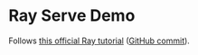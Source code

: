 # Ray Serve Demo

Follows [this official Ray tutorial](https://docs.ray.io/en/latest/serve/getting_started.html#getting-started)
([GitHub commit](https://github.com/ray-project/ray/blob/e39efeaf59633f92cf9f73d1b27aa9b431bb19e8/doc/source/serve/getting_started.md)).